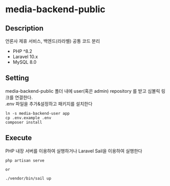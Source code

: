 # media-backend-public

## Description
언론사 제휴 서비스, 백엔드(라라벨) 공통 코드 분리

- PHP ^8.2
- Laravel 10.x
- MySQL 8.0

## Setting
media-backend-public 폴더 내에 user(혹은 admin) repository 를 받고 심볼릭 링크를 연결한다.  
.env 파일을 추가&설정하고 패키지를 설치한다

```shell
ln -s media-backend-user app
cp .env.example .env
composer install
```

## Execute
PHP 내장 서버를 이용하여 실행하거나 Laravel Sail을 이용하여 실행한다

```shell
php artisan serve

or

./vendor/bin/sail up
```
